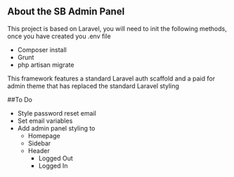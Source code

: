 ## About the SB Admin Panel

This project is based on Laravel, you will need to init the following methods, once you have created you .env file

- Composer install
- Grunt
- php artisan migrate

This framework features a standard Laravel auth scaffold and a paid for admin theme that has replaced the standard Laravel styling


##To Do

- Style password reset email
- Set email variables
- Add admin panel styling to
  - Homepage
  - Sidebar
  - Header
    - Logged Out
    - Logged In
